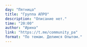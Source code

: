 ```yaml
---
day: "Пятница"
title: "Группа АПРО"
description: "Описание нет."
time: "20:00"
author: "Ирина"
link: "https://t.me/community_pa"
format: "По темам. Делимся Опытом."
---
```

